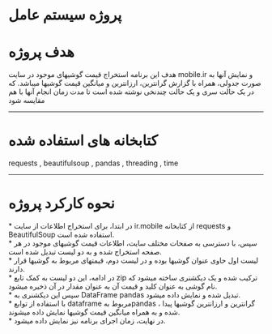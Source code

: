 # پروژه سیستم عامل
<h1>هدف پروژه</h1>
<p>
  هدف این برنامه استخراج قیمت گوشیهای موجود در سایت mobile.ir و نمایش آنها به صورت جدولی، همراه با 
گزارش گرانترین، ارزانترین و میانگین قیمت گوشیها میباشد. که در یک حالت سری و یک حالت چندنخی 
نوشته شده است تا مدت زمان انجام آنها با هم مقایسه شود
</p>
<hr>
<h1>کتابخانه های استفاده شده</h1>
<p>requests , beautifulsoup , pandas , threading , time</p>
<hr>
<h1>نحوه کارکرد پروژه</h1>
<p>
* در ابتدا، برای استخراج اطلاعات از سایت ir.mobile از کتابخانه requests و BeautifulSoup استفاده شده 
است.<br>
* سپس، با دسترسی به صفحات مختلف سایت، اطلاعات قیمت گوشیهای موجود در هر صفحه استخراج 
شده و به دو لیست تبدیل شده است.<br>
* لیست اول حاوی عنوان گوشیها بوده و در لیست دوم، قیمتهای مربوط به گوشیها قرار دارند.<br>
* در ادامه، این دو لیست به کمک تابع zip ترکیب شده و یک دیکشنری ساخته میشود که نام گوشی به عنوان 
کلید و قیمت آن به عنوان مقدار در آن ذخیره میشود.<br>
* سپس این دیکشنری به DataFrame pandas تبدیل شده و نمایش داده میشود.<br>
* با استفاده از توابع dataframe مربوط بهpandas ، گرانترین و ارزانترین گوشیها پیدا شده و به همراه 
میانگین قیمت گوشیها نمایش داده میشوند.<br>
* در نهایت، زمان اجرای برنامه نیز نمایش داده میشود.<br>
</p>

